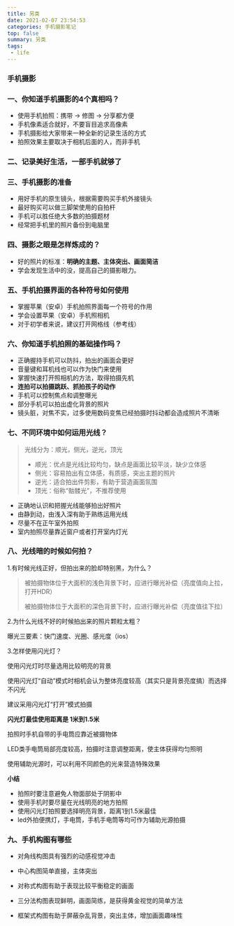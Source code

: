 ```yaml
---
title: 另类
date: 2021-02-07 23:54:53
categories: 手机摄影笔记
top: false
summary: 另类
tags: 
 - life
---
```


### 手机摄影

### 一、你知道手机摄影的4个真相吗？

* 使用手机拍照：携带 -> 修图 -> 分享都方便
* 手机像素适合就好，不要盲目追求高像素
* 手机摄影给大家带来一种全新的记录生活的方式
* 拍照效果主要取决于相机后面的人，而非手机

### 二、记录美好生活，一部手机就够了

### 三、手机摄影的准备

* 用好手机的原生镜头，根据需要购买手机外接镜头
* 最好购买可以做三脚架使用的自拍杆
* 手机可以胜任绝大多数的拍摄题材
* 经常把手机里的照片备份到电脑里

### 四、摄影之眼是怎样炼成的？

* 好的照片的标准：**明确的主题、主体突出、画面简洁**
* 学会发现生活中的没，提高自己的摄影眼力。

### 五、手机拍摄界面的各种符号如何使用

* 掌握苹果（安卓）手机拍照界面每一个符号的作用
* 学会设置苹果（安卓）手机照相机
* 对于初学者来说，建议打开网格线（参考线）

### 六、你知道手机拍照的基础操作吗？

* 正确握持手机可以防抖，拍出的画面会更好
* 音量键和耳机线也可以作为快门来使用
* 掌握快速打开照相机的方法，取得拍摄先机
* **连拍可以拍摄跳跃、抓拍孩子的动作**
* 手机可以控制焦点和调整曝光
* 部分手机可以拍出虚化背景的照片
* 镜头脏，对焦不实，过多使用数码变焦已经拍摄时抖动都会造成照片不清晰

### 七、不同环境中如何运用光线？

> 光线分为：顺光，侧光，逆光，顶光
>
> * 顺光：优点是光线比较均匀，缺点是画面比较平淡，缺少立体感
> * 侧光：容易拍出有立体感，有质感，突出主题的照片
> * 逆光：适合拍出件剪影，有助于营造画面氛围
> * 顶光：俗称“骷髅光”，不推荐使用

* 正确地认识和把握光线能够拍出好照片
* 由静到动，由浅入深有助于熟练运用光线
* 尽量不在正午室外拍照
* 室内拍照尽量靠近窗户或者打开室内灯光

### 八、光线暗的时候如何拍？

1.有时候光线正好，但拍出来的脸却特别黑，为什么？

> 被拍摄物体位于大面积的浅色背景下时，应进行曝光补偿（亮度值向上拉，打开HDR）
>
> 被拍摄物体位于大面积的深色背景下时，应进行曝光补偿（亮度值往下拉）

2.为什么光线不好的时候拍出来的照片颗粒太粗？

曝光三要素：快门速度、光圈、感光度（ios）

3.怎样使用闪光灯？

使用闪光灯时尽量选用比较明亮的背景

使用闪光灯“自动”模式时相机会认为整体亮度较高（其实只是背景亮度搞）而选择不闪光

建议采用闪光灯“打开”模式拍摄

**闪光灯最佳使用距离是 1米到1.5米**

拍照时手机自带的手电筒应靠近被摄物体

LED类手电筒局部亮度较高，拍摄时注意调整距离，使主体获得均匀照明

使用辅助光源时，可以利用不同颜色的光来营造特殊效果

**小结**

* 拍照时要注意避免人物面部处于阴影中
* 使用手机时要尽量在光线明亮的地方拍照
* 使用闪光灯拍照要选择明亮背景，距离1到1.5米最佳
* led外拍便携灯，手电筒，手机手电筒等均可作为辅助光源拍摄

### 九、手机构图有哪些

* 对角线构图具有强烈的动感视觉冲击

* 中心构图简单直接，主体突出

* 对称式构图有助于表现比较平衡稳定的画面

* 三分法构图表现鲜明，画面简练，是获得黄金视觉的简单方法

* 框架式构图有助于屏蔽杂乱背景，突出主体，增加画面趣味性

  

​																																																											